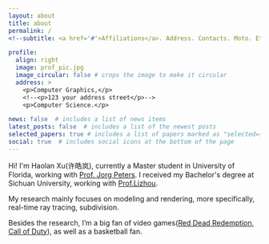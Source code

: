 ```yaml
---
layout: about
title: about
permalink: /
<!--subtitle: <a href='#'>Affiliations</a>. Address. Contacts. Moto. Etc. -->

profile:
  align: right
  image: prof_pic.jpg
  image_circular: false # crops the image to make it circular
  address: >
    <p>Computer Graphics,</p>
    <!--<p>123 your address street</p>-->
    <p>Computer Science.</p>

news: false  # includes a list of news items
latest_posts: false  # includes a list of the newest posts
selected_papers: true # includes a list of papers marked as "selected={true}"
social: true  # includes social icons at the bottom of the page
---
```




Hi! I'm Haolan Xu(许皓岚), currently a Master student in University of Florida, working with [Prof. Jorg Peters](https://www.cise.ufl.edu/~jorg/). I received my Bachelor's degree at Sichuan University, working with [Prof.Lizhou](https://ce.scu.edu.cn/info/1092/4061.htm).

My research mainly focuses on modeling and rendering, more specifically, real-time ray tracing, subdivision.

Besides the research, I’m a big fan of video games([Red Dead Redemption](https://www.rockstargames.com/reddeadredemption2/), [Call of Duty](https://www.callofduty.com/)), as well as a basketball fan.

